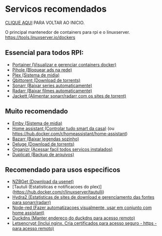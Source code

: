 # Servicos recomendados
[CLIQUE AQUI](https://fpatrick.github.io/tutoriaisrpi/) PARA VOLTAR AO INICIO.

O principal mantenedor de containers para rpi e o linuxserver. https://tools.linuxserver.io/dockers

## Essencial para todos RPI:

- [Portainer (Visualizar e gerenciar containers docker)](https://www.portainer.io/installation/)
- [Pihole (Bloquear ads na rede)](https://hub.docker.com/r/pihole/pihole/)
- [Plex (Sistema de midia)](https://hub.docker.com/r/linuxserver/plex/)
- [Qbittorent (Download de torrents)](https://hub.docker.com/r/linuxserver/qbittorrent)
- [Sonarr (Baixar series automaticamente)](https://hub.docker.com/r/linuxserver/sonarr)
- [Radarr (Baixar filmes automaticamente)](https://hub.docker.com/r/linuxserver/radarr)
- [Jackett (Alimentar sonarr/radarr com os sites de torrent)](https://hub.docker.com/r/linuxserver/jackett)

## Muito recomendado

- [Emby (Sistema de midia)](https://hub.docker.com/r/linuxserver/emby)
- [Home assistant (Controlar tudo smart da casa)](https://hub.docker.com/r/homeassistant/raspberrypi4-homeassistant) (ou https://hub.docker.com/r/homeassistant/home-assistant)
- [Bazarr (Baixar legendas sozinho)](https://hub.docker.com/r/linuxserver/bazarr)
- [Deluge (Download de torrents)](https://hub.docker.com/r/linuxserver/deluge)
- [Organizr (Acessar facil todos servicos instalados)](https://hub.docker.com/r/organizrtools/organizr-v2/)
- [Duplicati (Backup de arquivos)](https://hub.docker.com/r/linuxserver/duplicati)

## Recomendado para usos especificos

- [NZBGet (Download da usenet)](https://hub.docker.com/r/linuxserver/nzbget)
- [Tautuli (Estatisticas e notificacoes do plex)] (https://hub.docker.com/r/linuxserver/tautulli)
- [Hydra2 (Estatisticas de sites de download e gerenciamento das fontes para sonarr/radarr)](https://hub.docker.com/r/linuxserver/hydra2)
- [Node-red (Fazer automatizacoes visualmente, usar em conjunto com home assistant)](https://hub.docker.com/r/nodered/node-red)
- [Duckdns (Manter endereco do duckdns para acesso remoto)](https://hub.docker.com/r/linuxserver/duckdns)
- [Letsencrypt (Inclui nginx. Cria certificados para acesso seguro - https - para acesso remoto)](https://hub.docker.com/r/linuxserver/letsencrypt)

